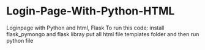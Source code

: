 # Login-Page-With-Python-HTML
Loginpage with Python and html, Flask
To run this code:
install flask_pymongo and flask libray
put all html file templates folder
and then run python file
